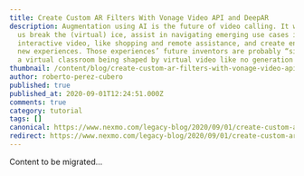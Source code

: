 ```yaml
---
title: Create Custom AR Filters With Vonage Video API and DeepAR
description: Augmentation using AI is the future of video calling. It will help
  us break the (virtual) ice, assist in navigating emerging use cases in
  interactive video, like shopping and remote assistance, and create entirely
  new experiences. Those experiences’ future inventors are probably “sitting” in
  a virtual classroom being shaped by virtual video like no generation […]
thumbnail: /content/blog/create-custom-ar-filters-with-vonage-video-api-and-deepar/Blog_DeepAR_VideoAPI-2_1200x600.png
author: roberto-perez-cubero
published: true
published_at: 2020-09-01T12:24:51.000Z
comments: true
category: tutorial
tags: []
canonical: https://www.nexmo.com/legacy-blog/2020/09/01/create-custom-ar-filters-with-vonage-video-api-and-deepar
redirect: https://www.nexmo.com/legacy-blog/2020/09/01/create-custom-ar-filters-with-vonage-video-api-and-deepar
---
```


Content to be migrated...
